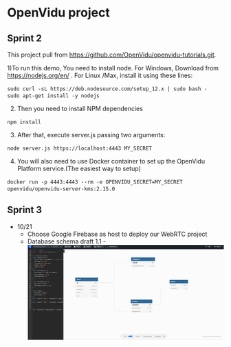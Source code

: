 # OpenVidu project

## Sprint 2

This project pull from <https://github.com/OpenVidu/openvidu-tutorials.git>.

1)To run this demo, You need to install node. For Windows, Download from <https://nodejs.org/en/> . For Linux /Max, install it using these lines:

```
sudo curl -sL https://deb.nodesource.com/setup_12.x | sudo bash -
sudo apt-get install -y nodejs
```

2) Then you need to install NPM dependencies

```
npm install
```


3) After that, execute server.js passing two arguments:

```
node server.js https://localhost:4443 MY_SECRET
```

4) You will also need to use Docker container to set up the OpenVidu Platform service.(The easiest way to setup)

```
docker run -p 4443:4443 --rm -e OPENVIDU_SECRET=MY_SECRET openvidu/openvidu-server-kms:2.15.0
```



## Sprint 3

- 10/21 
  - Choose Google Firebase as host to deploy our WebRTC project
  - Database schema draft 1.1
    -![Image of draft](https://github.com/brianrayxu/EC601-WebRTC-Security-Analysis/blob/master/openvidu-js-node/Database%20schema.png)

